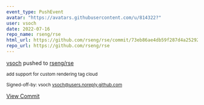 ```yaml
---
event_type: PushEvent
avatar: "https://avatars.githubusercontent.com/u/814322?"
user: vsoch
date: 2022-07-16
repo_name: rseng/rse
html_url: https://github.com/rseng/rse/commit/73eb86ae4db59f287d4a2529256ab76f7015649b
repo_url: https://github.com/rseng/rse
---
```


<a href='https://github.com/vsoch' target='_blank'>vsoch</a> pushed to <a href='https://github.com/rseng/rse' target='_blank'>rseng/rse</a>

<small>add support for custom rendering tag cloud

Signed-off-by: vsoch <vsoch@users.noreply.github.com></small>

<a href='https://github.com/rseng/rse/commit/73eb86ae4db59f287d4a2529256ab76f7015649b' target='_blank'>View Commit</a>